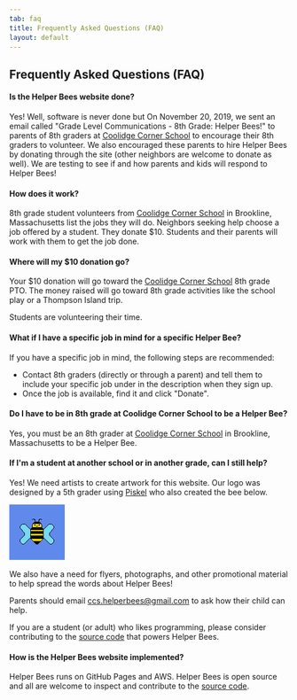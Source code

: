 ```yaml
---
tab: faq
title: Frequently Asked Questions (FAQ)
layout: default
---
```


## Frequently Asked Questions (FAQ)

#### Is the Helper Bees website done?  

Yes! Well, software is never done but On November 20, 2019, we sent an email called "Grade Level Communications - 8th Grade: Helper Bees!" to parents of 8th graders at [Coolidge Corner School][] to encourage their 8th graders to volunteer. We also encouraged these parents to hire Helper Bees by donating through the site (other neighbors are welcome to donate as well). We are testing to see if and how parents and kids will respond to Helper Bees!

#### How does it work?

8th grade student volunteers from [Coolidge Corner School][] in Brookline, Massachusetts list the jobs they will do. Neighbors seeking help choose a job offered by a student. They donate $10. Students and their parents will work with them to get the job done.

[Coolidge Corner School]: https://www.brookline.k12.ma.us/coolidgecorner

#### Where will my $10 donation go?

Your $10 donation will go toward the [Coolidge Corner School][] 8th grade PTO. The money raised will go toward 8th grade activities like the school play or a Thompson Island trip.

Students are volunteering their time.

#### What if I have a specific job in mind for a specific Helper Bee?

If you have a specific job in mind, the following steps are recommended:

- Contact 8th graders (directly or through a parent) and tell them to include your specific job under in the description when they sign up.
- Once the job is available, find it and click "Donate".

#### Do I have to be in 8th grade at Coolidge Corner School to be a Helper Bee?

Yes, you must be an 8th grader at [Coolidge Corner School][] in Brookline, Massachusetts to be a Helper Bee.

#### If I'm a student at another school or in another grade, can I still help?

Yes! We need artists to create artwork for this website. Our logo was designed by a 5th grader using [Piskel][] who also created the bee below.

<img src="assets/images/helperbee2.gif" style="width: 100px"/>

[Piskel]: https://www.piskelapp.com/user/5267417628934144/public

We also have a need for flyers, photographs, and other promotional material to help spread the words about Helper Bees!

Parents should email [ccs.helperbees@gmail.com](mailto:ccs.helperbees@gmail.com) to ask how their child can help.

If you are a student (or adult) who likes programming, please consider contributing to the [source code][] that powers Helper Bees.

#### How is the Helper Bees website implemented?

Helper Bees runs on GitHub Pages and AWS. Helper Bees is open source and all are welcome to inspect and contribute to the [source code][].

[source code]: https://github.com/CoolidgeCornerSchool/helperbees
